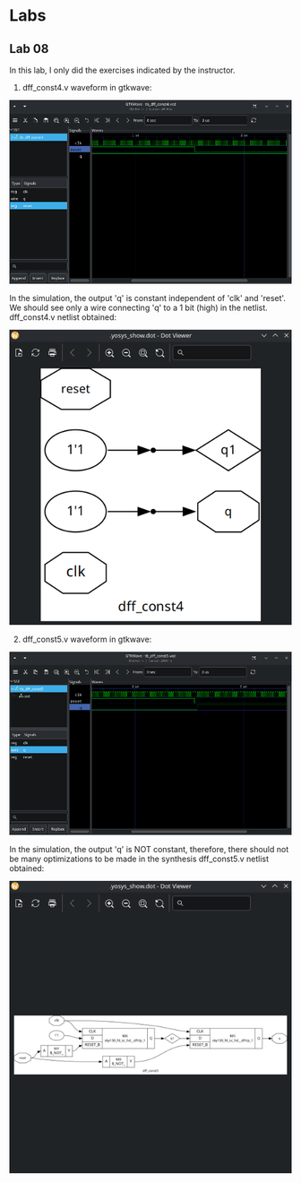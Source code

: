 # Labs

## Lab 08

In this lab, I only did the exercises indicated by the instructor.

1. dff_const4.v waveform in gtkwave:

![alt text](../../Prints/Day03/D3-L8-P1.png)

   In the simulation, the output 'q' is constant independent of 'clk' and 'reset'.
   We should see only a wire connecting 'q' to a 1 bit (high) in the netlist.
   dff_const4.v netlist obtained:

![alt text](../../Prints/Day03/D3-L8-P2.png)

2. dff_const5.v waveform in gtkwave:

![alt text](../../Prints/Day03/D3-L8-P3.png)

   In the simulation, the output 'q' is NOT constant, therefore, there should not be many optimizations to be made in the synthesis
   dff_const5.v netlist obtained:

![alt text](../../Prints/Day03/D3-L8-P4.png)
